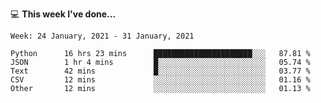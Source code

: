 💻 **This week I've done...**

<!--START_SECTION:waka-->
```text
Week: 24 January, 2021 - 31 January, 2021

Python      16 hrs 23 mins      ██████████████████████░░░   87.81 % 
JSON        1 hr 4 mins         █░░░░░░░░░░░░░░░░░░░░░░░░   05.74 % 
Text        42 mins             █░░░░░░░░░░░░░░░░░░░░░░░░   03.77 % 
CSV         12 mins             ░░░░░░░░░░░░░░░░░░░░░░░░░   01.16 % 
Other       12 mins             ░░░░░░░░░░░░░░░░░░░░░░░░░   01.13 %
```
<!--END_SECTION:waka-->
